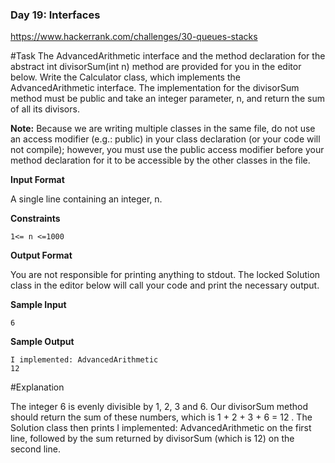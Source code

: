 ### Day 19: Interfaces
https://www.hackerrank.com/challenges/30-queues-stacks

#Task 
The AdvancedArithmetic interface and the method declaration for the abstract int divisorSum(int n) method are provided for you in the editor below. Write the Calculator class, which implements the AdvancedArithmetic interface. The implementation for the divisorSum method must be public and take an integer parameter, n, and return the sum of all its divisors.

**Note:** Because we are writing multiple classes in the same file, do not use an access modifier (e.g.: public) in your class declaration (or your code will not compile); however, you must use the public access modifier before your method declaration for it to be accessible by the other classes in the file.

**Input Format**

A single line containing an integer, n.

**Constraints**
```
1<= n <=1000
```

**Output Format**

You are not responsible for printing anything to stdout. The locked Solution class in the editor below will call your code and print the necessary output.

**Sample Input**
```
6
```

**Sample Output**
```
I implemented: AdvancedArithmetic
12
```

#Explanation

The integer 6  is evenly divisible by 1, 2, 3 and 6. Our divisorSum method should return the sum of these numbers, which is 1 + 2 + 3 + 6 = 12 . The Solution class then prints I implemented: AdvancedArithmetic on the first line, followed by the sum returned by divisorSum (which is 12) on the second line.
